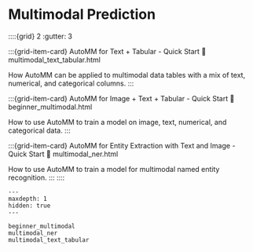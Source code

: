 # Multimodal Prediction

::::{grid} 2
  :gutter: 3

:::{grid-item-card} AutoMM for Text + Tabular - Quick Start
  :link: multimodal_text_tabular.html

  How AutoMM can be applied to multimodal data tables with a mix of text, numerical, and
  categorical columns.
:::

:::{grid-item-card} AutoMM for Image + Text + Tabular - Quick Start
  :link: beginner_multimodal.html

  How to use AutoMM to train a model on image, text, numerical, and categorical data.
:::

:::{grid-item-card} AutoMM for Entity Extraction with Text and Image - Quick Start
  :link: multimodal_ner.html

  How to use AutoMM to train a model for multimodal named entity recognition.
:::
::::

```{toctree}
---
maxdepth: 1
hidden: true
---

beginner_multimodal
multimodal_ner
multimodal_text_tabular
```
